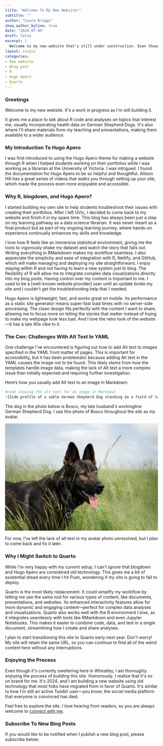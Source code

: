 ```yaml
---
title: "Welcome To My New Website!"
subtitle: ""
author: "Laura Briggs"
show_author_byline: true
date: "2024-07-05"
draft: false
excerpt: |
  Welcome to my new website that's still under construction. Even though it's 2024, the   site is built using R, blogdown, and Hugo Apero. Let me explain why this is totally on   brand for me.
layout: single
categories:
- New website
- Blog post
- R
- Hugo Apero
- Quarto
---
```


### Greetings

Welcome to my new website. It's a work in progress as I'm still building it.

It gives me a place to talk about R code and analyses on topics that interest me, usually incorporating health data on German Shepherd Dogs. It's also where I'll share materials from my teaching and presentations, making them available to a wider audience.

### My Introduction To Hugo Apero

I was first introduced to using the Hugo Apero theme for making a website through R when I helped students working on their portfolios while I was working as a librarian at the University of Victoria. I was intrigued. I found the documentation for Hugo Apero to be so helpful and thoughtful. Allison Hill has a great series of videos that walks you through setting up your site, which made the process even more enjoyable and accessible.

### Why R, blogdown, and Hugo Apero?

I started building my own site to help students troubleshoot their issues with creating their portfolios. After I left UVic, I decided to come back to my website and finish it in my spare time. This blog has always been just a step on my learning pathway as a data science librarian. It was never meant as a final product but as part of my ongoing learning journey, where hands-on experience continually enhances my skills and knowledge.

I love how R feels like an immersive statistical environment, giving me the tools to vigorously shake my dataset and watch the story that falls out. Writing everything in RMarkdown makes my workflow seamless. I also appreciate the simplicity and ease of integration with R, Netlify, and GitHub, which will make managing and deploying my site straightforward. I enjoy staying within R and not having to learn a new system just to blog. The flexibility of R will allow me to integrate complex data visualizations directly into my blog posts. Having control over my content is important to me. I used to be a [well-known website provider] user until an update broke my site and I couldn't get the troubleshooting help that I needed.

Hugo Apero is lightweight, fast, and works great on mobile. Its performance as a static site generator means super-fast load times with no server-side processing. The clean design fits perfectly with the content I want to share, allowing me to focus more on telling the stories that matter instead of trying to make my webpage look less bad. And I love the retro look of the website—it has a late 90s vibe to it.

### The Con: Challenges With Alt Text In YAML

One challenge I’ve encountered is figuring out how to add Alt text to images specified in the YAML front matter of pages. This is important for accessibility, but it has been problematic because adding Alt text in the YAML causes the image not to be found. This likely stems from how the templates handle image data, making the lack of Alt text a more complex issue than initially expected and requiring further investigation.

Here’s how you usually add Alt text to an image in Markdown:


``` r
#code showing the alt text for an image in Markdown
![Side profile of a sable German Shepherd Dog standing in a field of tall grass](bosco.jpg)
```

The dog in the photo below is Bosco, my late husband's workingline German Shepherd Dog. I use this photo of Bosco throughout the site as my avatar.

![Side profile a sable German Shepherd Dog standing in a field of tall grass](bosco.jpg)

For now, I’ve left the lack of alt text in my avatar photo unresolved, but I plan to come back and fix it later.

### Why I Might Switch to Quarto

While I'm very happy with my current setup, I can't ignore that blogdown and Hugo Apero are considered old technology. This gives me a bit of existential dread every time I hit Push, wondering if my site is going to fail to deploy.

Quarto is the most likely replacement. It could simplify my workflow by letting me use the same tool for various types of content, like documents, presentations, and websites. Its enhanced interactivity features allow for more dynamic and engaging content—perfect for complex data analyses and visualizations. Quarto also works well with the R environment I love, as it integrates seamlessly with tools like RMarkdown and even Jupyter Notebooks. This makes it easier to combine code, data, and text in a single document, streamlining how I create and share analyses.

I plan to start transitioning this site to Quarto early next year. Don't worry! My site will retain the same URL, so you can continue to find all of the weird content here without any interruptions.

### Enjoying the Process

Even though it's currently sweltering here in Wheatley, I am thoroughly enjoying the process of building this site. Humorously, I realize that it's so on brand for me. It's 2024, and I am building a new website using old technology that most folks have migrated from in favor of Quarto. It's similar to how I'm still an active Tumblr user—you know, the social media platform that everyone is convinced has died.

Feel free to explore the site. I love hearing from readers, so you are always welcome to [connect with me](/contact).

### Subscribe To New Blog Posts

If you would like to be notified when I publish a new blog post, please subscribe below:

